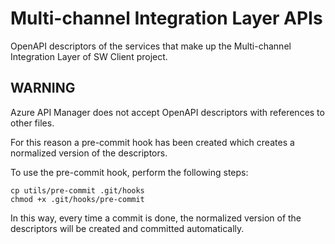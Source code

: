# Multi-channel Integration Layer APIs
OpenAPI descriptors of the services that make up the Multi-channel Integration Layer of SW Client project.

## WARNING
Azure API Manager does not accept OpenAPI descriptors with references to other files.

For this reason a pre-commit hook has been created which creates a normalized version of the descriptors.

To use the pre-commit hook, perform the following steps:
```shell script
cp utils/pre-commit .git/hooks
chmod +x .git/hooks/pre-commit
```

In this way, every time a commit is done, the normalized version of the descriptors will be created and committed automatically.